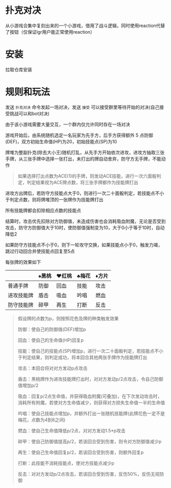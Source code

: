# 扑克对决

从小游戏合集中复刻出来的一个小游戏，借用了战斗逻辑，同时使用reaction代替了按钮（仅保证lgr用户能正常使用reaction）

# 安装

拉取仓库安装

# 规则和玩法

发送 `扑克对决` 命令发起一场对决，发送 `接受` 可以接受群里等待开始的对决(自己接受挑战可以和bot对决)

由于该小游戏需要大量交互，一个群内仅允许同时存在一场对决

游戏开始后，由系统随机选定一名玩家为先手方，后手方获得额外 5 点防御(DEF)，双方初始生命值(HP)为20，初始技能点(SP)为10

牌堆为整副扑克(除去大小王)随机打乱，从先手方开始依次进攻，进攻方抽取三张手牌，从三张手牌中选择一张打出，未打出的牌自动舍弃，防守方无手牌，不能动作

> 如果选择打出点数为ACE(1)的手牌，则发动ACE技能，进行一次六面骰判定，判定结果视为ACE牌点数，将三张手牌都作为技能牌打出

进攻方出牌后，若防守方技能点大于0，则进行一次二十面骰判定，若技能点不小于判定点数，则将牌堆顶的一张牌作为技能牌打出

所有技能牌都会扣除相应点数的技能点

结算时，攻击优先扣除对方防御值，未造成伤害也会消耗吸血附魔，无论是否受到攻击，防守方防御值大于10时，使防御值强制变为10，大于0小于等于10时，自动降低2

如果防守方技能点不小于0，则下一轮攻守交换，如果技能点小于0，触发力竭，跳过行动回合并使技能点回复至5点

每张牌的效果如下

|            | ♠黑桃 | ♥红桃 | ♣梅花 | ♦方片 |
| ---------- | ------ | ------ | ------ | ------ |
| 普通手牌   | 防御   | 回血   | 技能   | 攻击   |
| 进攻技能牌 | 盾击   | 吸血   | 吟唱   | 燃血   |
| 防守技能牌 | 碎甲   | 再生   | 打断   | 反击   |

> 假设牌的点数为p，则按照花色及牌的种类触发效果
>
> 防御：使自己的防御值(DEF)增加p
>
> 回血：使自己的生命值(HP)回复p
>
> 技能：使自己的技能点(SP)增加p，进行一次二十面骰判定，若技能点不小于判定结果，则判定成功，将本回合其他两张手牌作为技能牌打出
>
> 攻击：本回合将对对方发动p点攻击
>
> 盾击：黑桃牌作为进攻技能牌打出时，对对方发动p/2点攻击，令自己防御值增加p/2
>
> 吸血：回复p/2点生命值，并获得吸血附魔(可叠加)，在下次发动攻击时，消耗所有附魔，若使对方生命值减少，则获得对方损失生命值一半的生命值
>
> 吟唱：使自己技能点增加p，并额外打出一张随机技能牌(此牌花色一定不是梅花，点数为4到8之间)
>
> 燃血：使自己生命值降低p/2点，对对方发动1.5*p攻击
>
> 碎甲：使自己防御值提高p/2，若该回合受到伤害，则令对方防御值减少p
>
> 再生：使自己生命值回复p/2，若该回合受到伤害，则额外回复p
>
> 打断：此技能不消耗技能点，使对方技能点减少p
>
> 反击：对对方发动p/2点攻击，若该回合受到伤害，反伤50%，反伤无视防御
